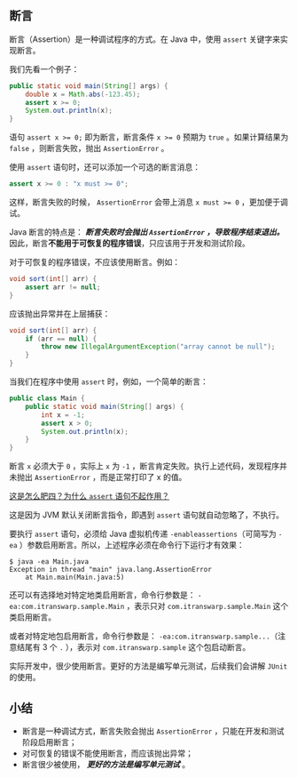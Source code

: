 ## 断言

断言（Assertion）是一种调试程序的方式。在 Java 中，使用 `assert` 关键字来实现断言。

我们先看一个例子：

```java
public static void main(String[] args) {
    double x = Math.abs(-123.45);
    assert x >= 0;
    System.out.println(x);
}
```

语句 `assert x >= 0;` 即为断言，断言条件 `x >= 0` 预期为 `true` 。如果计算结果为 `false` ，则断言失败，抛出 `AssertionError` 。

使用 `assert` 语句时，还可以添加一个可选的断言消息：

```java
assert x >= 0 : "x must >= 0";
```

这样，断言失败的时候， `AssertionError` 会带上消息 `x must >= 0` ，更加便于调试。

Java 断言的特点是： ***断言失败时会抛出 `AssertionError` ，导致程序结束退出。*** 因此，断言**不能用于可恢复的程序错误**，只应该用于开发和测试阶段。

对于可恢复的程序错误，不应该使用断言。例如：

```java
void sort(int[] arr) {
    assert arr != null;
}
```

应该抛出异常并在上层捕获：

```java
void sort(int[] arr) {
    if (arr == null) {
        throw new IllegalArgumentException("array cannot be null");
    }
}
```

当我们在程序中使用 `assert` 时，例如，一个简单的断言：

```java
public class Main {
    public static void main(String[] args) {
        int x = -1;
        assert x > 0;
        System.out.println(x);
    }
}
```

断言 `x` 必须大于 `0` ，实际上 `x` 为 `-1` ，断言肯定失败。执行上述代码，发现程序并未抛出 `AssertionError` ，而是正常打印了 x 的值。

<u>这是怎么肥四？为什么 `assert` 语句不起作用？</u>

这是因为 JVM 默认关闭断言指令，即遇到 `assert` 语句就自动忽略了，不执行。

要执行 `assert` 语句，必须给 Java 虚拟机传递 `-enableassertions`（可简写为 `-ea` ）参数启用断言。所以，上述程序必须在命令行下运行才有效果：

```
$ java -ea Main.java
Exception in thread "main" java.lang.AssertionError
	at Main.main(Main.java:5)
```

还可以有选择地对特定地类启用断言，命令行参数是： `-ea:com.itranswarp.sample.Main` ，表示只对 `com.itranswarp.sample.Main` 这个类启用断言。

或者对特定地包启用断言，命令行参数是： `-ea:com.itranswarp.sample...`（注意结尾有 3 个 `.` ），表示对 `com.itranswarp.sample` 这个包启动断言。

实际开发中，很少使用断言。更好的方法是编写单元测试，后续我们会讲解 `JUnit` 的使用。


## 小结

- 断言是一种调试方式，断言失败会抛出 `AssertionError` ，只能在开发和测试阶段启用断言；
- 对可恢复的错误不能使用断言，而应该抛出异常；
- 断言很少被使用， ***更好的方法是编写单元测试*** 。





